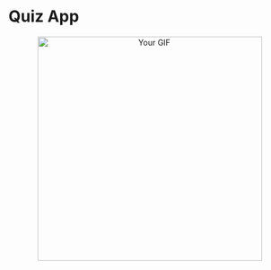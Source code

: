 # Quiz App
<p align="center">
  <img src="https://github.com/mohammadnazm/quiz-app/assets/63538356/6487e59d-e8ff-49e1-8b0a-621d5f2c7c6f" alt="Your GIF" width="400" />
</p>
